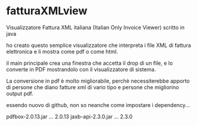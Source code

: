# fatturaXMLview
Visualizzatore Fattura XML italiana (Italian Only Invoice Viewer) scritto in java

ho creato questo semplice visualizzatore che interpreta i file XML di fattura elettronica e li mostra come pdf o come html.

il main principale crea una finestra che accetta il drop di un file, e lo converte in PDF mostrandolo con il visualizzatore di sistema.

La conversione in pdf è molto migliorabile, perchè necessiterebbe apporto di persone che diano fatture xml di vario tipo e persone che migliorino output pdf.

essendo nuovo di github, non so neanche come impostare i dependency...

<dependency>
     <groupId>pdfbox-2.0.13.jar</groupId>
     <artifactId>...</artifactId>
     <version>2.0.13</version>
</dependency>
<dependency>
     <groupId>jaxb-api-2.3.0.jar</groupId>
     <artifactId>...</artifactId>
     <version>2.3.0</version>
</dependency>
